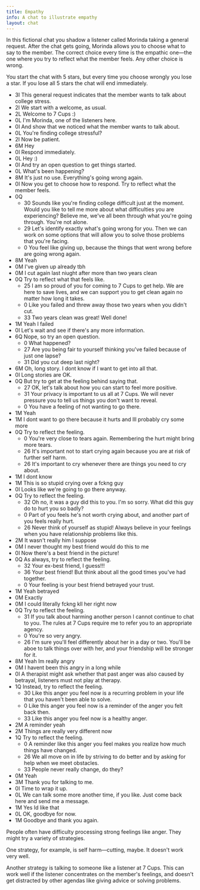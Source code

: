 ```yaml
---
title: Empathy
info: A chat to illustrate empathy
layout: chat
---
```

In this fictional chat you shadow a listener called Morinda taking a general request. After the chat gets going, Morinda allows you to choose what to say to the member. The correct choice every time is the empathic one—the one where you try to reflect what the member feels. Any other choice is wrong.

You start the chat with 5 stars, but every time you choose wrongly you lose a star. If you lose all 5 stars the chat will end immediately.

- 3I This general request indicates that the member wants to talk about college stress.
- 2I We start with a welcome, as usual.
- 2L Welcome to 7 Cups :)
- 0L I'm Morinda, one of the listeners here.
- 0I And show that we noticed what the member wants to talk about.
- 0L You're finding college stressful?
- 2I Now be patient.
- 6M Hey
- 0I Respond immediately.
- 0L Hey :)
- 0I And try an open question to get things started.
- 0L What's been happening?
- 8M It's just no use. Everything's going wrong again.
- 0I Now you get to choose how to respond. Try to reflect what the member feels.
- 0Q
	- 30 Sounds like you're finding college difficult just at the moment. Would you like to tell me more about what difficulties you are experiencing? Believe me, we've all been through what you're going through. You're not alone.
	- 29 Let's identify exactly what's going wrong for you. Then we can work on some options that will allow you to solve those problems that you're facing.
	- 0 You feel like giving up, because the things that went wrong before are going wrong again.
- 8M Yeah
- 0M I've given up already tbh
- 0M I cut again last niught after more than two years clean
- 0Q Try to reflect what that feels like.
	- 25 I am so proud of you for coming to 7 Cups to get help. We are here to save lives, and we can support you to get clean again no matter how long it takes.
	- 0 Like you failed and threw away those two years when you didn't cut.
	- 33 Two years clean was great! Well done!
- 1M Yeah I failed
- 0I Let's wait and see if there's any more information.
- 6Q Nope, so try an open question.
	- 0 What happened?
	- 27 Are you being fair to yourself thinking you've failed because of just one lapse?
	- 31 Did you cut deep last night?
- 6M Oh, long story. I dont know if I want to get into all that.
- 0I Long stories are OK.
- 0Q But try to get at the feeling behind saying that.
	- 27 OK, let's talk about how you can start to feel more positive.
	- 31 Your privacy is important to us all at 7 Cups. We will never pressure you to tell us things you don't want to reveal.
	- 0 You have a feeling of not wanting to go there.
- 1M Yeah
- 1M I dont want to go there because it hurts and Ill probably cry some more
- 0Q Try to reflect the feeling.
	- 0 You're very close to tears again. Remembering the hurt might bring more tears.
	- 26 It's important not to start crying again because you are at risk of further self harm.
	- 26 It's important to cry whenever there are things you need to cry about.
- 1M I dont know
- 1M This is so stupid crying over a fckng guy
- 0I Looks like we're going to go there anyway.
- 0Q Try to reflect the feeling.
	- 32 Oh no, it was a guy did this to you. I'm so sorry. What did this guy do to hurt you so badly?
	- 0 Part of you feels he's not worth crying about, and another part of you feels really hurt.
	- 26 Never think of yourself as stupid! Always believe in your feelings when you have relationship problems like this.
- 2M It wasn't really him I suppose
- 0M I never thought my best friend would do this to me
- 0I Now there's a best friend in the picture!
- 0Q As always, try to reflect the feeling.
	- 32 Your ex-best friend, I guess!!!
	- 36 Your best friend! But think about all the good times you've had together.
	- 0 Your feeling is your best friend betrayed your trust.
- 1M Yeah betrayed
- 0M Exactly
- 0M I could literally fckng kll her right now
- 0Q Try to reflect the feeling.
	- 31 If you talk about harming another person I cannot continue to chat to you. The rules at 7 Cups require me to refer you to an appropriate agency.
	- 0 You're so very angry.
	- 26 I'm sure you'll feel differently about her in a day or two. You'll be aboe to talk things over with her, and your friendship will be stronger for it.
- 8M Yeah Im really angry
- 0M I havent been this angry in a long while
- 0I A therapist might ask whether that past anger was also caused by betrayal, listeners must not play at therapy.
- 1Q Instead, try to reflect the feeling.
	- 30 Like this anger you feel now is a recurring problem in your life that you haven't been able to solve.
	- 0 Like this anger you feel now is a reminder of the anger you felt back then.
	- 33 Like this anger you feel now is a healthy anger.
- 2M A reminder yeah
- 2M Things are really very different now
- 1Q Try to reflect the feeling.
	- 0 A reminder like this anger you feel makes you realize how much things have changed.
	- 26 We all move on in life by striving to do better and by asking for help when we meet obstacles.
	- 33 People never really change, do they?
- 0M Yeah
- 3M Thank you for talking to me.
- 0I Time to wrap it up.
- 0L We can talk some more another time, if you like. Just come back here and send me a message.
- 1M Yes Id like that
- 0L OK, goodbye for now.
- 1M Goodbye and thank you again.

People often have difficulty processing strong feelings like anger. They might try a variety of strategies.

One strategy, for example, is self harm—cutting, maybe. It doesn't work very well.

Another strategy is talking to someone like a listener at 7 Cups. This can work well if the listener concentrates on the member's feelings, and doesn't get distracted by other agendas like giving advice or solving problems.

